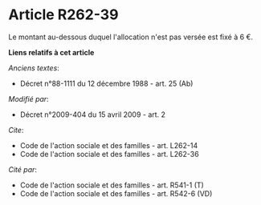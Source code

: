 # Article R262-39

Le montant au-dessous duquel l'allocation n'est pas versée est fixé à 6 €.

**Liens relatifs à cet article**

_Anciens textes_:

  - Décret n°88-1111 du 12 décembre 1988 - art. 25 (Ab)

_Modifié par_:

  - Décret n°2009-404 du 15 avril 2009 - art. 2

_Cite_:

  - Code de l'action sociale et des familles - art. L262-14
  - Code de l'action sociale et des familles - art. L262-36

_Cité par_:

  - Code de l'action sociale et des familles - art. R541-1 (T)
  - Code de l'action sociale et des familles - art. R542-6 (VD)
